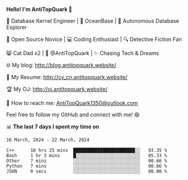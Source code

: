 
**Hello! I'm AntiTopQuark 👋**

🔧 Database Kernel Engineer | 🌊 OceanBase | 🤖 Autonomous Database Explorer

🌱 Open Source Novice | 💻 Coding Enthusiast | 🔍 Detective Fiction Fan

😸 Cat Dad x2 | 🎉 @AntiTopQuark | ✨ Chasing Tech & Dreams

🌐 My blog: http://blog.antitopquark.website/

📄 My Resume: http://cv_cn.antitopquark.website/

🏆 My OJ: http://oj.antitopquark.website/

📧 How to reach me: AntiTopQuark1350@outlook.com

Feel free to follow my GitHub and connect with me! 😄

📊 **The last 7 days I spent my time on** 

<!--START_SECTION:waka-->
```text
16 March, 2024 - 22 March, 2024

C++      18 hrs 25 mins  ███████████████████████░░   93.35 % 
Bash     1 hr 3 mins     █░░░░░░░░░░░░░░░░░░░░░░░░   05.33 % 
Other    7 mins          ░░░░░░░░░░░░░░░░░░░░░░░░░   00.66 % 
Python   7 mins          ░░░░░░░░░░░░░░░░░░░░░░░░░   00.66 % 
JSON     0 secs          ░░░░░░░░░░░░░░░░░░░░░░░░░   00.00 %
```
<!--END_SECTION:waka-->


